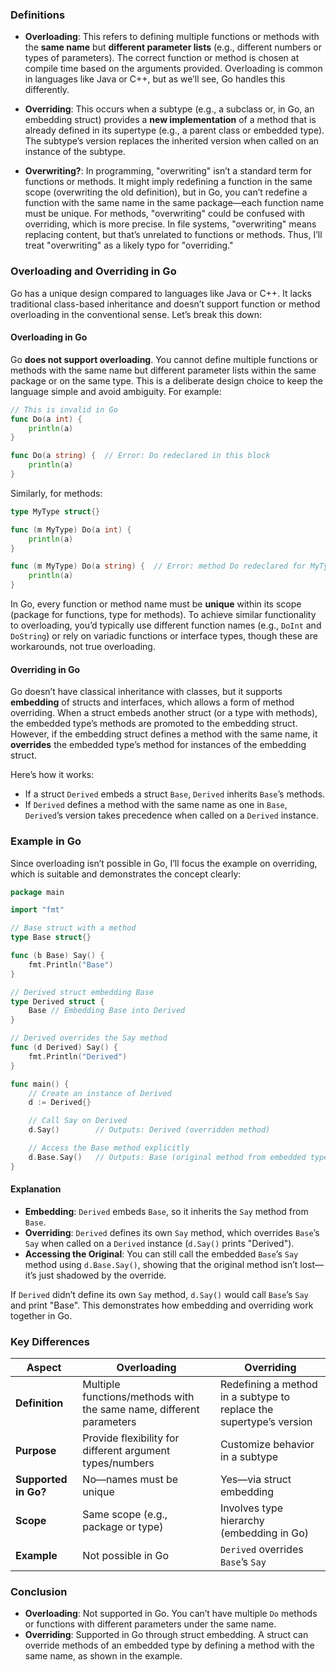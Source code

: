 ### Definitions

- **Overloading**: This refers to defining multiple functions or methods with the **same name** but **different parameter lists** (e.g., different numbers or types of parameters). The correct function or method is chosen at compile time based on the arguments provided. Overloading is common in languages like Java or C++, but as we’ll see, Go handles this differently.

- **Overriding**: This occurs when a subtype (e.g., a subclass or, in Go, an embedding struct) provides a **new implementation** of a method that is already defined in its supertype (e.g., a parent class or embedded type). The subtype’s version replaces the inherited version when called on an instance of the subtype.

- **Overwriting?**: In programming, "overwriting" isn’t a standard term for functions or methods. It might imply redefining a function in the same scope (overwriting the old definition), but in Go, you can’t redefine a function with the same name in the same package—each function name must be unique. For methods, "overwriting" could be confused with overriding, which is more precise. In file systems, "overwriting" means replacing content, but that’s unrelated to functions or methods. Thus, I’ll treat "overwriting" as a likely typo for "overriding."

### Overloading and Overriding in Go

Go has a unique design compared to languages like Java or C++. It lacks traditional class-based inheritance and doesn’t support function or method overloading in the conventional sense. Let’s break this down:

#### Overloading in Go
Go **does not support overloading**. You cannot define multiple functions or methods with the same name but different parameter lists within the same package or on the same type. This is a deliberate design choice to keep the language simple and avoid ambiguity. For example:

```go
// This is invalid in Go
func Do(a int) {
    println(a)
}

func Do(a string) {  // Error: Do redeclared in this block
    println(a)
}
```

Similarly, for methods:

```go
type MyType struct{}

func (m MyType) Do(a int) {
    println(a)
}

func (m MyType) Do(a string) {  // Error: method Do redeclared for MyType
    println(a)
}
```

In Go, every function or method name must be **unique** within its scope (package for functions, type for methods). To achieve similar functionality to overloading, you’d typically use different function names (e.g., `DoInt` and `DoString`) or rely on variadic functions or interface types, though these are workarounds, not true overloading.

#### Overriding in Go
Go doesn’t have classical inheritance with classes, but it supports **embedding** of structs and interfaces, which allows a form of method overriding. When a struct embeds another struct (or a type with methods), the embedded type’s methods are promoted to the embedding struct. However, if the embedding struct defines a method with the same name, it **overrides** the embedded type’s method for instances of the embedding struct.

Here’s how it works:

- If a struct `Derived` embeds a struct `Base`, `Derived` inherits `Base`’s methods.
- If `Derived` defines a method with the same name as one in `Base`, `Derived`’s version takes precedence when called on a `Derived` instance.

### Example in Go

Since overloading isn’t possible in Go, I’ll focus the example on overriding, which is suitable and demonstrates the concept clearly:

```go
package main

import "fmt"

// Base struct with a method
type Base struct{}

func (b Base) Say() {
    fmt.Println("Base")
}

// Derived struct embedding Base
type Derived struct {
    Base // Embedding Base into Derived
}

// Derived overrides the Say method
func (d Derived) Say() {
    fmt.Println("Derived")
}

func main() {
    // Create an instance of Derived
    d := Derived{}

    // Call Say on Derived
    d.Say()        // Outputs: Derived (overridden method)

    // Access the Base method explicitly
    d.Base.Say()   // Outputs: Base (original method from embedded type)
}
```

#### Explanation
- **Embedding**: `Derived` embeds `Base`, so it inherits the `Say` method from `Base`.
- **Overriding**: `Derived` defines its own `Say` method, which overrides `Base`’s `Say` when called on a `Derived` instance (`d.Say()` prints "Derived").
- **Accessing the Original**: You can still call the embedded `Base`’s `Say` method using `d.Base.Say()`, showing that the original method isn’t lost—it’s just shadowed by the override.

If `Derived` didn’t define its own `Say` method, `d.Say()` would call `Base`’s `Say` and print "Base". This demonstrates how embedding and overriding work together in Go.

### Key Differences

| **Aspect**         | **Overloading**                          | **Overriding**                          |
|---------------------|------------------------------------------|-----------------------------------------|
| **Definition**      | Multiple functions/methods with the same name, different parameters | Redefining a method in a subtype to replace the supertype’s version |
| **Purpose**         | Provide flexibility for different argument types/numbers | Customize behavior in a subtype |
| **Supported in Go?**| No—names must be unique                 | Yes—via struct embedding               |
| **Scope**           | Same scope (e.g., package or type)       | Involves type hierarchy (embedding in Go) |
| **Example**         | Not possible in Go                      | `Derived` overrides `Base`’s `Say`     |

### Conclusion
- **Overloading**: Not supported in Go. You can’t have multiple `Do` methods or functions with different parameters under the same name.
- **Overriding**: Supported in Go through struct embedding. A struct can override methods of an embedded type by defining a method with the same name, as shown in the example.
